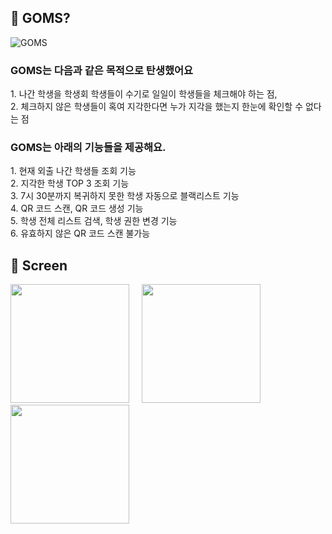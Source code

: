 ## 🤔 GOMS?
![GOMS](https://github.com/team-haribo/GOMS-Android-V2/assets/103114398/121c989e-81d1-4db3-bae6-5a383d68696f)

### GOMS는 다음과 같은 목적으로 탄생했어요 <br>
<span>1. 나간 학생을 학생회 학생들이 수기로 일일이 학생들을 체크해야 하는 점,</span><br>
<span>2. 체크하지 않은 학생들이 혹여 지각한다면 누가 지각을 했는지 한눈에 확인할 수 없다는 점</span><br>

### GOMS는 아래의 기능들을 제공해요. </span><br>
<span>1. 현재 외출 나간 학생들 조회 기능 </span><br>
<span>2. 지각한 학생 TOP 3 조회 기능 </span><br>
<span>3. 7시 30분까지 복귀하지 못한 학생 자동으로 블랙리스트 기능 </span><br>
<span>4. QR 코드 스캔, QR 코드 생성 기능 </span><br>
<span>5. 학생 전체 리스트 검색, 학생 권한 변경 기능 </span><br>
<span>6. 유효하지 않은 QR 코드 스캔 불가능 </span><br>

## 📱 Screen
<p>
<img src = https://github.com/team-haribo/GOMS-Android-V2/assets/103114398/d12b4280-76c9-4f1f-a55e-5b06c58cdaef.png width=190 /> &nbsp; &nbsp;
<img src = https://github.com/team-haribo/GOMS-Android-V2/assets/103114398/70db21c3-139f-4ae0-ab7c-3fa800e0f078.png width=190 /> &nbsp; &nbsp;
<img src = https://github.com/team-haribo/GOMS-Android-V2/assets/103114398/755cb123-8e96-4447-8ed8-bf3759e47bff.png width=190 />
</p>
